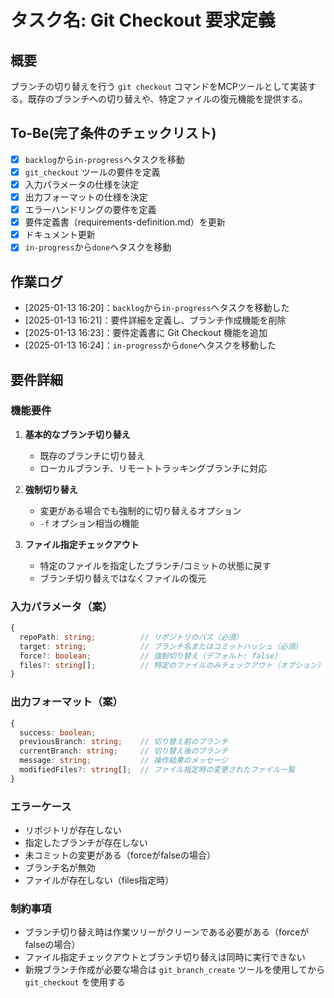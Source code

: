 # タスク名: Git Checkout 要求定義

## 概要

ブランチの切り替えを行う `git checkout` コマンドをMCPツールとして実装する。既存のブランチへの切り替えや、特定ファイルの復元機能を提供する。

## To-Be(完了条件のチェックリスト)

- [x] `backlog`から`in-progress`へタスクを移動
- [x] `git_checkout` ツールの要件を定義
- [x] 入力パラメータの仕様を決定
- [x] 出力フォーマットの仕様を決定
- [x] エラーハンドリングの要件を定義
- [x] 要件定義書（requirements-definition.md）を更新
- [x] ドキュメント更新
- [x] `in-progress`から`done`へタスクを移動

## 作業ログ

- [2025-01-13 16:20]：`backlog`から`in-progress`へタスクを移動した
- [2025-01-13 16:21]：要件詳細を定義し、ブランチ作成機能を削除
- [2025-01-13 16:23]：要件定義書に Git Checkout 機能を追加
- [2025-01-13 16:24]：`in-progress`から`done`へタスクを移動した

## 要件詳細

### 機能要件

1. **基本的なブランチ切り替え**
   - 既存のブランチに切り替え
   - ローカルブランチ、リモートトラッキングブランチに対応

2. **強制切り替え**
   - 変更がある場合でも強制的に切り替えるオプション
   - `-f` オプション相当の機能

3. **ファイル指定チェックアウト**
   - 特定のファイルを指定したブランチ/コミットの状態に戻す
   - ブランチ切り替えではなくファイルの復元

### 入力パラメータ（案）

```typescript
{
  repoPath: string;          // リポジトリのパス（必須）
  target: string;            // ブランチ名またはコミットハッシュ（必須）
  force?: boolean;           // 強制切り替え（デフォルト: false）
  files?: string[];          // 特定のファイルのみチェックアウト（オプション）
}
```

### 出力フォーマット（案）

```typescript
{
  success: boolean;
  previousBranch: string;    // 切り替え前のブランチ
  currentBranch: string;     // 切り替え後のブランチ
  message: string;           // 操作結果のメッセージ
  modifiedFiles?: string[];  // ファイル指定時の変更されたファイル一覧
}
```

### エラーケース

- リポジトリが存在しない
- 指定したブランチが存在しない
- 未コミットの変更がある（forceがfalseの場合）
- ブランチ名が無効
- ファイルが存在しない（files指定時）

### 制約事項

- ブランチ切り替え時は作業ツリーがクリーンである必要がある（forceがfalseの場合）
- ファイル指定チェックアウトとブランチ切り替えは同時に実行できない
- 新規ブランチ作成が必要な場合は `git_branch_create` ツールを使用してから `git_checkout` を使用する